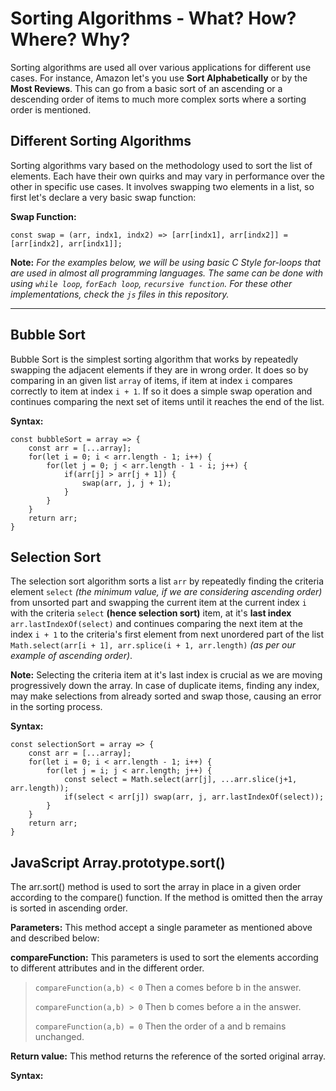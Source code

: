 # Sorting Algorithms - What? How? Where? Why?

Sorting algorithms are used all over various applications for different use cases. For instance, Amazon let's you use **Sort Alphabetically** or by the **Most Reviews**. This can go from a basic sort of an ascending or a descending order of items to much more complex sorts where a sorting order is mentioned.

## Different Sorting Algorithms
Sorting algorithms vary based on the methodology used to sort the list of elements. Each have their own quirks and may vary in performance over the other in specific use cases.
It involves swapping two elements in a list, so first let's declare a very basic swap function:

**Swap Function:**
```
const swap = (arr, indx1, indx2) => [arr[indx1], arr[indx2]] = [arr[indx2], arr[indx1]];
```

**Note:** *For the examples below, we will be using basic C Style for-loops that are used in almost all programming languages. The same can be done with using `while loop`, `forEach loop`, `recursive function`. For these other implementations, check the `js` files in this repository.*

--------------------------------------------------------------------------------------------------------

## Bubble Sort
Bubble Sort is the simplest sorting algorithm that works by repeatedly swapping the adjacent elements if they are in wrong order. It does so by comparing in an given list `array` of items, if item at index `i` compares correctly to item at index `i + 1`. If so it does a simple swap operation and continues comparing the next set of items until it reaches the end of the list.


**Syntax:**
```
const bubbleSort = array => {
    const arr = [...array];
    for(let i = 0; i < arr.length - 1; i++) {
        for(let j = 0; j < arr.length - 1 - i; j++) {
            if(arr[j] > arr[j + 1]) {
                swap(arr, j, j + 1);
            }
        }
    }
    return arr;
}
```

## Selection Sort
The selection sort algorithm sorts a list `arr` by repeatedly finding the criteria element `select` *(the minimum value, if we are considering ascending order)* from unsorted part and swapping the current item at the current index `i` with the criteria `select` **(hence selection sort)** item, at it's **last index** `arr.lastIndexOf(select)` and continues comparing the next item at the index `i + 1` to the criteria's first element from next unordered part of the list `Math.select(arr[i + 1], arr.splice(i + 1, arr.length)` *(as per our example of ascending order)*.

**Note:** Selecting the criteria item at it's last index is crucial as we are moving progressively down the array. In case of duplicate items, finding any index, may make selections from already sorted and swap those, causing an error in the sorting process.

**Syntax:**
```
const selectionSort = array => {
    const arr = [...array];
    for(let i = 0; i < arr.length - 1; i++) {
        for(let j = i; j < arr.length; j++) {
            const select = Math.select(arr[j], ...arr.slice(j+1, arr.length));
            if(select < arr[j]) swap(arr, j, arr.lastIndexOf(select));
        }
    }
    return arr;
}
```

## JavaScript Array.prototype.sort()
The arr.sort() method is used to sort the array in place in a given order according to the compare() function. If the method is omitted then the array is sorted in ascending order.

**Parameters:** This method accept a single parameter as mentioned above and described below:

**compareFunction:** This parameters is used to sort the elements according to different attributes and in the different order.

> `compareFunction(a,b) < 0`
> Then a comes before b in the answer.
>
> `compareFunction(a,b) > 0`
> Then b comes before a in the answer.
>
> `compareFunction(a,b) = 0`
> Then the order of a and b remains unchanged.

**Return value:** This method returns the reference of the sorted original array.

**Syntax:**
```

```